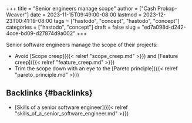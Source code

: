 +++
title = "Senior engineers manage scope"
author = ["Cash Prokop-Weaver"]
date = 2023-11-15T09:49:00-08:00
lastmod = 2023-12-23T00:41:19-08:00
tags = ["hastodo", "concept", "hastodo", "concept"]
categories = ["hastodo", "concept"]
draft = false
slug = "ed7a098d-d242-4cce-bd09-d27874d9a002"
+++

Senior software engineers manage the scope of their projects:

-   Avoid [Scope creep]({{< relref "scope_creep.md" >}}) and [Feature creep]({{< relref "feature_creep.md" >}})
-   Trim the scope down with an eye to the [Pareto principle]({{< relref "pareto_principle.md" >}})


## Backlinks {#backlinks}

-   [Skills of a senior software engineer]({{< relref "skills_of_a_senior_software_engineer.md" >}})
